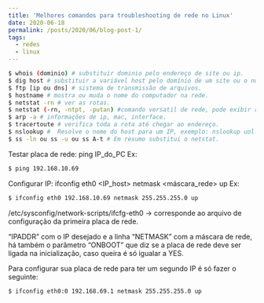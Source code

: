 ```yaml
---
title: 'Melhores comandos para troubleshooting de rede no Linux'
date: 2020-06-18
permalink: /posts/2020/06/blog-post-1/
tags:
  - redes
  - linux
---
```


```bash
$ whois (dominio) # substituir dominio pelo endereço de site ou ip.
$ dig host # substituir a variável host pelo domínio de um site ou o número IP.
$ ftp [ip ou dns] # sistema de transmissão de arquivos.
$ hostname # mostra ou muda o nome do computador na rede.
$ netstat -rn # ver as rotas.
$ netstat (-rn, -ntpt, -putan) #comando versatil de rede, pode exibir rotas.
$ arp -a # informações de ip, mac, interface.
$ tracertoute # verifica toda a rota até chegar ao endereço.
$ nslookup #  Resolve o nome do host para um IP, exemplo: nslookup uol.com.br.
$ ss -ln ou ss -u ou ss A-t # Em resumo substitui o netstat.
```
Testar placa de rede:
ping IP_do_PC
Ex: 
```bash
$ ping 192.168.10.69
```

Configurar IP:
ifconfig eth0 <IP_host> netmask <máscara_rede> up
Ex: 
```bash
$ ifconfig eth0 192.168.10.69 netmask 255.255.255.0 up
```

/etc/sysconfig/network-scripts/ifcfg-eth0  -> corresponde ao arquivo de configuração da primeira placa de rede.

“IPADDR” com o IP desejado e a linha 
“NETMASK” com a máscara de rede, há também o parâmetro 
“ONBOOT” que diz se a placa de rede deve ser ligada na
inicialização, caso queira é só igualar a YES.

Para configurar sua placa de rede para ter um segundo IP é só fazer o seguinte:
```bash
$ ifconfig eth0:0 192.168.69.1 netmask 255.255.255.0 up
```
